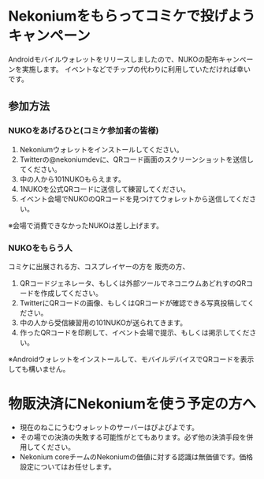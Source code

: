 # Nekoniumをもらってコミケで投げようキャンペーン

Androidモバイルウォレットをリリースしましたので、NUKOの配布キャンペーンを実施します。
イベントなどでチップの代わりに利用していただければ幸いです。

## 参加方法

### NUKOをあげるひと(コミケ参加者の皆様)
1. Nekoniumウォレットをインストールしてください。
2. Twitterの@nekoniumdevに、QRコード画面のスクリーンショットを送信してください。
3. 中の人から101NUKOもらえます。
4. 1NUKOを公式QRコードに送信して練習してください。
5. イベント会場でNUKOのQRコードを見つけてウォレットから送信してください。

※会場で消費できなかったNUKOは差し上げます。

### NUKOをもらう人
コミケに出展される方、コスプレイヤーの方を
販売の方、
1. QRコードジェネレータ、もしくは外部ツールでネコニウムあどれすのQRコードを作成してください。
2. TwitterにQRコードの画像、もしくはQRコードが確認できる写真投稿してください。
3. 中の人から受信練習用の101NUKOが送られてきます。
4. 作ったQRコードを印刷して、イベント会場で提示、もしくは掲示してください。

※Androidウォレットをインストールして、モバイルデバイスでQRコードを表示しても構いません。


# 物販決済にNekoniumを使う予定の方へ

+ 現在のねこにうむウォレットのサーバーはぴよぴよです。
+ その場での決済の失敗する可能性がとてもあります。必ず他の決済手段を併用してください。
+ Nekonium coreチームのNekoniumの価値に対する認識は無価値です。価格設定についてはお任せします。


